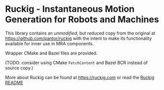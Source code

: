 # Ruckig - Instantaneous Motion Generation for Robots and Machines

This library contains an *unmodified*, but reduced copy from the original at https://github.com/pantor/ruckig
with the intent to make its functionality available for inner use in MRA components.

Wrapper CMake and Bazel files are provided.

(TODO: consider using CMake `FetchContent` and Bazel BCR instead of source copy.)

More about Ruckig can be found at https://ruckig.com
or read the [Ruckig README](./ruckig/README.md)

